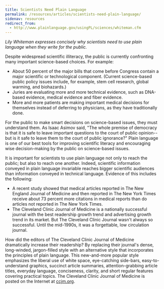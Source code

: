 ```yaml
---
title: Scientists Need Plain Language
permalink: /resources/articles/scientists-need-plain-language/
sidenav: resources
redirect_from:
  - http://www.plainlanguage.gov/usingPL/sciences/whiteman.cfm
---
```


_Lily Whiteman expresses concisely why scientists need to use plain language when they write for the public._

Despite widespread scientific illiteracy, the public is currently confronting many important science-based choices. For example:

- About 50 percent of the major bills that come before Congress contain a major scientific or technological component. (Current science-based public policy issues include, for example, stem cell research, global warming, and biohazards.)
- Juries are evaluating more and more technical evidence, such as DNA-based evidence, medical evidence and fiber evidence.
- More and more patients are making important medical decisions for themselves instead of deferring to physicians, as they have traditionally done.

For the public to make smart decisions on science-based issues, they must understand them. As Isaac Asimov said, "The whole premise of democracy is that it is safe to leave important questions to the court of public opinion--but is it safe to leave them to the court of public ignorance?" Plain language is one of our best tools for improving scientific literacy and encouraging wise decision-making by the public on science-based issues.

It is important for scientists to use plain language not only to reach the public; but also to reach one another. Indeed, scientific information conveyed in plain language invariable reaches bigger scientific audiences than information conveyed in technical language. Evidence of this includes the following:

- A recent study showed that medical articles reported in The New England Journal of Medicine and then reported in The New York Times receive about 73 percent more citations in medical reports than do articles not reported in The New York Times.
- The Cleveland Clinic Journal of Medicine is a nationally successful journal with the best readership growth trend and advertising growth trend in its market. But The Cleveland Clinic Journal wasn't always so successful. Until the mid-1990s, it was a forgettable, low circulation journal.

How did the editors of The Cleveland Clinic Journal of Medicine dramatically increase their readership? By replacing their journal's dense, long-winded, jargon-filled style with an alternative style that incorporates the principles of plain language. This new-and-more popular style emphasizes the liberal use of white space, eye-catching side-bars, easy-to-understand graphics, succinct article summaries, attention-grabbing article titles, everyday language, conciseness, clarity, and short regular features covering practical topics. The Cleveland Clinic Journal of Medicine is posted on the Internet at [ccjm.org](http://www.ccjm.org).
